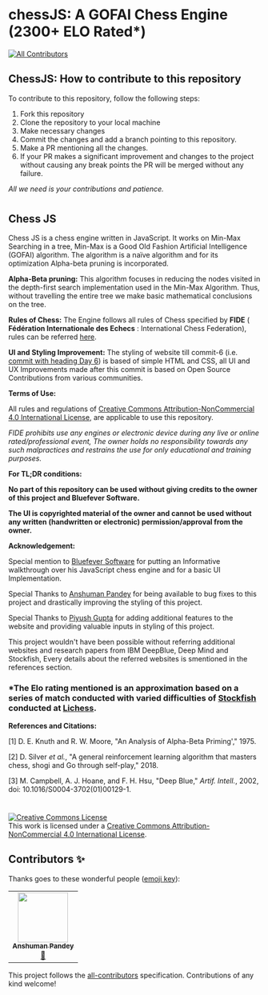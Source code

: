 # chessJS: A GOFAI Chess Engine (2300+ ELO Rated*)
<!-- ALL-CONTRIBUTORS-BADGE:START - Do not remove or modify this section -->
[![All Contributors](https://img.shields.io/badge/all_contributors-1-orange.svg?style=flat-square)](#contributors-)
<!-- ALL-CONTRIBUTORS-BADGE:END -->
## **ChessJS: How to contribute to this repository**

To contribute to this repository, follow the following steps:

1. Fork this repository
2. Clone the repository to your local machine
3. Make necessary changes
4. Commit the changes and add a branch pointing to this repository.
5. Make a PR mentioning all the changes.
6. If your PR makes a significant improvement and changes to the project without causing any break points the PR will be merged without any failure.

_All we need is your contributions and patience._

#
## **Chess JS**

Chess JS is a chess engine written in JavaScript. It works on Min-Max Searching in a tree, Min-Max is a Good Old Fashion Artificial Intelligence (GOFAI) algorithm. The algorithm is a naïve algorithm and for its optimization Alpha-beta pruning is incorporated.

**Alpha-Beta pruning:** This algorithm focuses in reducing the nodes visited in the depth-first search implementation used in the Min-Max Algorithm. Thus, without travelling the entire tree we make basic mathematical conclusions on the tree.

**Rules of Chess:** The Engine follows all rules of Chess specified by **FIDE** ( **Fédération Internationale des Echecs** : International Chess Federation), rules can be referred [here](https://www.fide.com/FIDE/handbook/LawsOfChess.pdf).

**UI and Styling Improvement:** The styling of website till commit-6 (i.e. [commit with heading Day 6](https://github.com/ashishpapanai/chessJS/commit/387ad1f2f922fb39fbaa713d85af4384dcc929cb)) is based of simple HTML and CSS, all UI and UX Improvements made after this commit is based on Open Source Contributions from various communities.

**Terms of Use:**

All rules and regulations of [Creative Commons Attribution-NonCommercial 4.0 International License](http://creativecommons.org/licenses/by-nc/4.0/), are applicable to use this repository.

_FIDE prohibits use any engines or electronic device during any live or online rated/professional event, The owner holds no responsibility towards any such malpractices and restrains the use for only educational and training purposes._

**For TL;DR conditions:**

**No part of this repository can be used without giving credits to the owner of this project and Bluefever Software.**

**The UI is copyrighted material of the owner and cannot be used without any written (handwritten or electronic) permission/approval from the owner.**

**Acknowledgement:**

Special mention to [Bluefever Software](https://www.youtube.com/user/BlueFeverSoft/about) for putting an Informative walkthrough over his JavaScript chess engine and for a basic UI Implementation.

Special Thanks to [Anshuman Pandey](https://github.com/anshuman9999/) for being available to bug fixes to this project and drastically improving the styling of this project.

Special Thanks to [Piyush Gupta](https://github.com/gupta-piyush19) for adding additional features to the website and providing valuable inputs in styling of this project.

This project wouldn&#39;t have been possible without referring additional websites and research papers from IBM DeepBlue, Deep Mind and Stockfish, Every details about the referred websites is smentioned in the references section.

### *The Elo rating mentioned is an approximation based on a series of match conducted with varied difficulties of [Stockfish](https://stockfishchess.org/) conducted at [Lichess](https://lichess.org/).

**References and Citations:**

[1] D. E. Knuth and R. W. Moore, &quot;An Analysis of Alpha-Beta Priming&#39;,&quot; 1975.

[2] D. Silver _et al._, &quot;A general reinforcement learning algorithm that masters chess, shogi and Go through self-play,&quot; 2018.

[3] M. Campbell, A. J. Hoane, and F. H. Hsu, &quot;Deep Blue,&quot; _Artif. Intell._, 2002, doi: 10.1016/S0004-3702(01)00129-1.

#
<a rel="license" href="http://creativecommons.org/licenses/by-nc/4.0/"><img alt="Creative Commons License" style="border-width:0" src="https://i.creativecommons.org/l/by-nc/4.0/88x31.png" /></a><br />This work is licensed under a <a rel="license" href="http://creativecommons.org/licenses/by-nc/4.0/">Creative Commons Attribution-NonCommercial 4.0 International License</a>.

## Contributors ✨

Thanks goes to these wonderful people ([emoji key](https://allcontributors.org/docs/en/emoji-key)):

<!-- ALL-CONTRIBUTORS-LIST:START - Do not remove or modify this section -->
<!-- prettier-ignore-start -->
<!-- markdownlint-disable -->
<table>
  <tr>
    <td align="center"><a href="https://github.com/anshuman9999"><img src="https://avatars.githubusercontent.com/u/54475686?v=4?s=100" width="100px;" alt=""/><br /><sub><b>Anshuman Pandey</b></sub></a><br /><a href="#design-anshuman9999" title="Design">🎨</a></td>
  </tr>
</table>

<!-- markdownlint-restore -->
<!-- prettier-ignore-end -->

<!-- ALL-CONTRIBUTORS-LIST:END -->

This project follows the [all-contributors](https://github.com/all-contributors/all-contributors) specification. Contributions of any kind welcome!